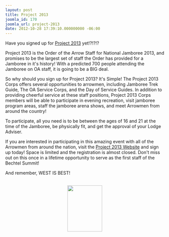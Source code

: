 ```yaml
---
layout: post
title: Project 2013
joomla_id: 170
joomla_url: project-2013
date: 2012-10-28 17:39:10.000000000 -06:00
---
```

<p>Have you signed up for <a href="http://event.oa-bsa.org/events/jambo2013/index.html" target="_blank">Project 2013</a> yet!?!?!?</p>
<p>Project 2013 is the Order of the Arrow Staff for National Jamboree 2013, and promises to be the largest set of staff the Order has provided for a Jamboree in it's history! With a predicted 700 people attending the Jamboree on OA staff, it is going to be a BIG deal.&nbsp;</p>
<p>So why should you sign up for Project 2013? It's Simple! The Project 2013 Corps offers several opportunities to arrowmen, including Jamboree Trek Guide, The OA Service Corps, and the Day of Service Guides. In addition to providing cheerful service at these staff positions, Project 2013 Corps members will be able to participate in evening recreation, visit jamboree program areas, staff the jamboree arena shows, and meet Arrowmen from around the country!</p>

<p>To participate, all you need is to be between the ages of 16 and 21 at the time of the Jamboree, be physically fit, and get the approval of your Lodge Adviser.</p>
<p>If you are interested in participating in this amazing event with all of the Arrowmen from around the nation, visit the <a href="http://event.oa-bsa.org/events/jambo2013/index.html" target="_blank">Project 2013 Website</a>&nbsp;and sign up today! Space is limited and the registration is almost closed. Don't miss out on this once in a lifetime opportunity to serve as the first staff of the Bechtel Summit!&nbsp;</p>
<p>And remember, WEST IS BEST!</p>
<p><br /><img src="{{site.baseurl}}images/project2013/project2013 Totem.jpg" alt="" width="110" height="146" style="display: block; margin-left: auto; margin-right: auto;" /></p>
